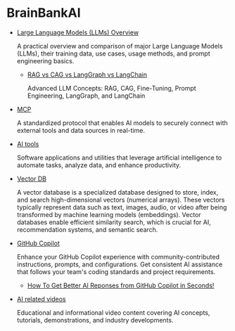 # BrainBankAI

- [Large Language Models (LLMs) Overview](llm/llm_overview.md)

  A practical overview and comparison of major Large Language Models (LLMs), their training data, use cases, usage methods, and prompt engineering basics.

  - [RAG vs CAG vs LangGraph vs LangChain ](llm/rag_fine_tunn_crg_langchain_langgrpah.md)

     Advanced LLM Concepts: RAG, CAG, Fine-Tuning, Prompt Engineering, LangGraph, and LangChain  



- [MCP](/mcp/mcp.md)
  
  A standardized protocol that enables AI models to securely connect with external tools and data sources in real-time.

- [AI tools](others/ai_tools.md)
  
  Software applications and utilities that leverage artificial intelligence to automate tasks, analyze data, and enhance productivity.

- [Vector DB](others/vector_db.md)
  
  A vector database is a specialized database designed to store, index, and search high-dimensional vectors (numerical arrays). These vectors typically represent
  data such as text, images, audio, or video after being transformed by machine learning models (embeddings). Vector databases enable efficient similarity search,
  which is crucial for AI, recommendation systems, and semantic search.

- [GitHub Copilot](https://github.com/github/awesome-copilot/blob/main/README.md) 

  Enhance your GitHub Copilot experience with community-contributed instructions, prompts, and configurations. Get consistent AI assistance that follows your team's coding standards and project requirements.
  - [How To Get Better AI Reponses from GitHub Copilot in Seconds!](https://www.youtube.com/watch?v=ZohAaUQBDbs)

- [AI related videos](to_watch_video_lists.md)
  
  Educational and informational video content covering AI concepts, tutorials, demonstrations, and industry developments.
